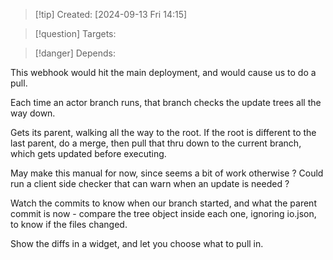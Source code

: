 
>[!tip] Created: [2024-09-13 Fri 14:15]

>[!question] Targets: 

>[!danger] Depends: 

This webhook would hit the main deployment, and would cause us to do a pull.

Each time an actor branch runs, that branch checks the update trees all the way down.

Gets its parent, walking all the way to the root.  If the root is different to the last parent, do a merge, then pull that thru down to the current branch, which gets updated before executing.

May make this manual for now, since seems a bit of work otherwise ?
Could run a client side checker that can warn when an update is needed ?

Watch the commits to know when our branch started, and what the parent commit is now - compare the tree object inside each one, ignoring io.json, to know if the files changed.

Show the diffs in a widget, and let you choose what to pull in.